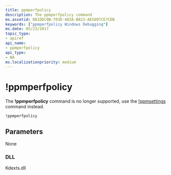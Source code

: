 ```yaml
---
title: ppmperfpolicy
description: The ppmperfpolicy command
ms.assetid: D81DDC0B-703D-402A-B823-AE5097CE7CDB
keywords: ["ppmperfpolicy Windows Debugging"]
ms.date: 05/23/2017
topic_type:
- apiref
api_name:
- ppmperfpolicy
api_type:
- NA
ms.localizationpriority: medium
---
```


# !ppmperfpolicy


The **!ppmperfpolicy** command is no longer supported, use the [!ppmsettings](-ppmsettings.md) command instead.

```dbgcmd
!ppmperfpolicy
```

## <span id="Parameters"></span><span id="parameters"></span><span id="PARAMETERS"></span>Parameters

None

### <span id="DLL"></span><span id="dll"></span>DLL

Kdexts.dll
  

 





